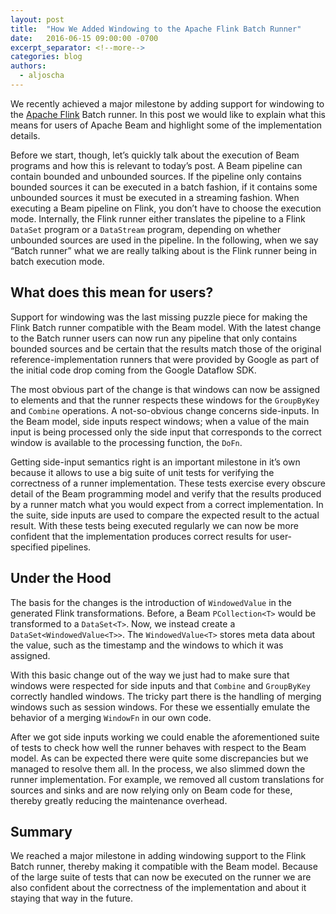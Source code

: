 ```yaml
---
layout: post
title:  "How We Added Windowing to the Apache Flink Batch Runner"
date:   2016-06-15 09:00:00 -0700
excerpt_separator: <!--more-->
categories: blog
authors:
  - aljoscha
---
```

We recently achieved a major milestone by adding support for windowing to the [Apache Flink](http://flink.apache.org) Batch runner. In this post we would like to explain what this means for users of Apache Beam and highlight some of the implementation details.

<!--more-->

Before we start, though, let’s quickly talk about the execution of Beam programs and how this is relevant to today’s post. A Beam pipeline can contain bounded and unbounded sources. If the pipeline only contains bounded sources it can be executed in a batch fashion, if it contains some unbounded sources it must be executed in a streaming fashion. When executing a Beam pipeline on Flink, you don’t have to choose the execution mode. Internally, the Flink runner either translates the pipeline to a Flink `DataSet` program or a `DataStream` program, depending on whether unbounded sources are used in the pipeline. In the following, when we say “Batch runner” what we are really talking about is the Flink runner being in batch execution mode.

## What does this mean for users?

Support for windowing was the last missing puzzle piece for making the Flink Batch runner compatible with the Beam model. With the latest change to the Batch runner users can now run any pipeline that only contains bounded sources and be certain that the results match those of the original reference-implementation runners that were provided by Google as part of the initial code drop coming from the Google Dataflow SDK.

The most obvious part of the change is that windows can now be assigned to elements and that the runner respects these windows for the `GroupByKey` and `Combine` operations. A not-so-obvious change concerns side-inputs. In the Beam model, side inputs respect windows; when a value of the main input is being processed only the side input that corresponds to the correct window is available to the processing function, the `DoFn`.

Getting side-input semantics right is an important milestone in it’s own because it allows to use a big suite of unit tests for verifying the correctness of a runner implementation. These tests exercise every obscure detail of the Beam programming model and verify that the results produced by a runner match what you would expect from a correct implementation. In the suite, side inputs are used to compare the expected result to the actual result. With these tests being executed regularly we can now be more confident that the implementation produces correct results for user-specified pipelines.

## Under the Hood
The basis for the changes is the introduction of `WindowedValue` in the generated Flink transformations. Before, a Beam `PCollection<T>` would be transformed to a `DataSet<T>`. Now, we instead create a `DataSet<WindowedValue<T>>`. The `WindowedValue<T>` stores meta data about the value, such as the timestamp and the windows to which it was assigned.

With this basic change out of the way we just had to make sure that windows were respected for side inputs and that `Combine` and `GroupByKey` correctly handled windows. The tricky part there is the handling of merging windows such as session windows. For these we essentially emulate the behavior of a merging `WindowFn` in our own code.

After we got side inputs working we could enable the aforementioned suite of tests to check how well the runner behaves with respect to the Beam model. As can be expected there were quite some discrepancies but we managed to resolve them all. In the process, we also slimmed down the runner implementation. For example, we removed all custom translations for sources and sinks and are now relying only on Beam code for these, thereby greatly reducing the maintenance overhead.

## Summary
We reached a major milestone in adding windowing support to the Flink Batch runner, thereby making it compatible with the Beam model. Because of the large suite of tests that can now be executed on the runner we are also confident about the correctness of the implementation and about it staying that way in the future.
